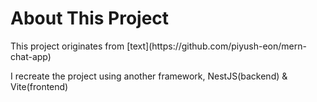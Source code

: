 <h1>About This Project</h1>
<p>This project originates from [text](https://github.com/piyush-eon/mern-chat-app)</p>
<p>I recreate the project using another framework, NestJS(backend) & Vite(frontend)</p>